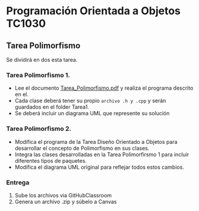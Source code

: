 # Programación Orientada a Objetos TC1030

## Tarea Polimorfismo

Se dividirá en dos esta tarea.

### Tarea Polimorfismo 1.

- Lee el documento [Tarea_Polimorfismo.pdf](Tarea_Polimorfismo.pdf) y realiza el programa descrito en el.  
- Cada clase deberá tener su propio `archivo .h y .cpp` y serán guardados en el folder Tarea1.
- Se deberá incluir un diagrama UML que represente su solución

### Tarea Polimorfismo 2.

- Modifica el programa de la Tarea Diseño Orientado a Objetos para desarrollar el concepto de Polimorfismo en sus clases.
- Integra las clases desarrolladas en la Tarea Polimorfirsmo 1 para incluir diferentes tipos de paquetes.
- Modifica el diagrama UML original para reflejar todos estos cambios.



### Entrega

1. Sube los archivos via GitHubClassroom
2. Genera un archivo .zip  y súbelo a Canvas
